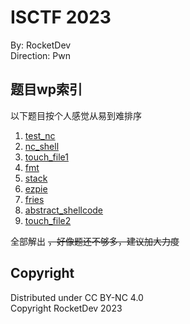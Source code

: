 # ISCTF 2023

By: RocketDev  
Direction: Pwn

## 题目wp索引

以下题目按个人感觉从易到难排序

1. [test_nc](./前两题.md)
2. [nc_shell](./前两题.md)
3. [touch_file1](./touch_file1.md)
4. [fmt](./fmt.md)
5. [stack](./stack.md)
6. [ezpie](./ezpie.md)
7. [fries](./fries.md)
8. [abstract_shellcode](./abstract_shellcode.md)
9. [touch_file2](./touch_file2.md)

全部解出 ~~，好像题还不够多，建议加大力度~~

## Copyright

Distributed under CC BY-NC 4.0  
Copyright RocketDev 2023
